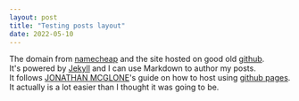 ```yaml
---
layout: post
title: "Testing posts layout"
date: 2022-05-10
---
```


The domain from [namecheap](https://www.namecheap.com/) and the site hosted on good old [github](https://github.com/).  
It's powered by [Jekyll](http://jekyllrb.com) and I can use Markdown to author my posts.  
It follows [JONATHAN MCGLONE](http://jmcglone.com/guides/github-pages/)'s guide on how to host using [github pages](https://pages.github.com/).  
It actually is a lot easier than I thought it was going to be. 
